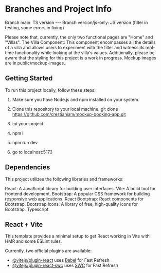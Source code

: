 # Branches and Project Info

Branch main: TS version ---
Branch version/js-only: JS version (filter in testing, some errors in fixing)

Please note that, currently, the only two functional pages are "Home" and "Villas".
The Villa Component: This component encompasses all the details of a villa and allows users to experiment with the filter and witness its real-time functionality while looking at the villa's values.
Additionally, please be aware that the styling for this project is a work in progress.
Mockup images are in public/mockup-images..

## Getting Started

To run this project locally, follow these steps:

1. Make sure you have Node.js and npm installed on your system.

2. Clone this repository to your local machine.
git clone https://github.com/crestianiam/mockup-booking-app.git

3. cd your-project

4. npm i

5. npm run dev

6. go to localhost:5173

## Dependencies

This project utilizes the following libraries and frameworks:

React: A JavaScript library for building user interfaces.
Vite: A build tool for frontend development.
Bootstrap: A popular CSS framework for building responsive web applications.
React Bootstrap: React components for Bootstrap.
Bootstrap Icons: A library of free, high-quality icons for Bootstrap.
Typescript

## React + Vite

This template provides a minimal setup to get React working in Vite with HMR and some ESLint rules.

Currently, two official plugins are available:

- [@vitejs/plugin-react](https://github.com/vitejs/vite-plugin-react/blob/main/packages/plugin-react/README.md) uses [Babel](https://babeljs.io/) for Fast Refresh
- [@vitejs/plugin-react-swc](https://github.com/vitejs/vite-plugin-react-swc) uses [SWC](https://swc.rs/) for Fast Refresh
